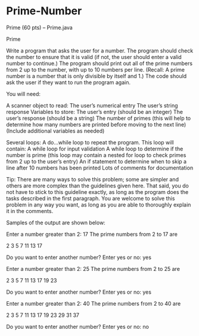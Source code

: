 # Prime-Number

Prime (60 pts) – Prime.java
 

Prime

 

Write a program that asks the user for a number. The program should check the number to ensure that it is valid (if not, the user should enter a valid number to continue.)  The program should print out all of the prime numbers from 2 up to the number, with up to 10 numbers per line. (Recall: A prime number is a number that is only divisible by itself and 1.) The code should ask the user if they want to run the program again.

 

You will need:

 

A scanner object to read:
The user’s numerical entry
The user’s string response
Variables to store:
The user’s entry (should be an integer)
The user’s response (should be a string)
The number of primes (this will help to determine how many numbers are printed before moving to the next line)
(Include additional variables as needed)

Several loops:
A do…while loop to repeat the program. This loop will contain:
A while loop for input validation
A while loop to determine if the number is prime (this loop may contain a nested for loop to check primes from 2 up to the user’s entry)
An if statement to determine when to skip a line after 10 numbers has been printed
Lots of comments for documentation
 

Tip: There are many ways to solve this problem; some are simpler and others are more complex than the guidelines given here. That said, you do not have to stick to this guideline exactly, as long as the program does the tasks described in the first paragraph. You are welcome to solve this problem in any way you want, as long as you are able to thoroughly explain it in the comments.

 

 

 

 

Samples of the output are shown below:

 

Enter a number greater than 2: 17
The prime numbers from 2 to 17 are 

2 3 5 7 11 13 17 

Do you want to enter another number?
Enter yes or no: yes

Enter a number greater than 2: 25
The prime numbers from 2 to 25 are 

2 3 5 7 11 13 17 19 23 

Do you want to enter another number?
Enter yes or no: yes

Enter a number greater than 2: 40
The prime numbers from 2 to 40 are 

2 3 5 7 11 13 17 19 23 29
31 37 

Do you want to enter another number?
Enter yes or no: no
 

